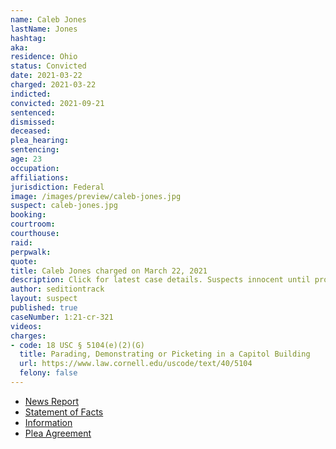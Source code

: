 ```yaml
---
name: Caleb Jones
lastName: Jones
hashtag:
aka:
residence: Ohio
status: Convicted
date: 2021-03-22
charged: 2021-03-22
indicted:
convicted: 2021-09-21
sentenced:
dismissed:
deceased:
plea_hearing:
sentencing:
age: 23
occupation:
affiliations:
jurisdiction: Federal
image: /images/preview/caleb-jones.jpg
suspect: caleb-jones.jpg
booking:
courtroom:
courthouse:
raid:
perpwalk:
quote:
title: Caleb Jones charged on March 22, 2021
description: Click for latest case details. Suspects innocent until proven guilty.
author: seditiontrack
layout: suspect
published: true
caseNumber: 1:21-cr-321
videos:
charges:
- code: 18 USC § 5104(e)(2)(G)
  title: Parading, Demonstrating or Picketing in a Capitol Building
  url: https://www.law.cornell.edu/uscode/text/40/5104
  felony: false
---
```

- [News Report](https://www.nbc4i.com/news/local-news/columbus-man-23-charged-in-captiol-riot/)
- [Statement of Facts](https://www.justice.gov/usao-dc/case-multi-defendant/file/1435666/download)
- [Information](https://www.justice.gov/usao-dc/case-multi-defendant/file/1418046/download)
- [Plea Agreement](https://www.justice.gov/usao-dc/case-multi-defendant/file/1435661/download)
